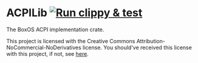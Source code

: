 # ACPILib [![Run clippy & test](https://github.com/BoxOperatingSystem/ACPILib/actions/workflows/run_and_test.yml/badge.svg)](https://github.com/BoxOperatingSystem/ACPILib/actions/workflows/run_and_test.yml)

The BoxOS ACPI implementation crate.

This project is licensed with the Creative Commons Attribution-NoCommercial-NoDerivatives license. You should've
received this license with this project, if not, see [here](https://creativecommons.org/licenses/by-nc-nd/4.0/).

